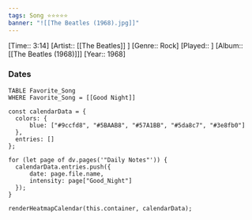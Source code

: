 ```yaml
---
tags: Song ⭐⭐⭐⭐⭐ 
banner: "![[The Beatles (1968).jpg]]"
---
```

[Time:: 3:14]
[Artist:: [[The Beatles]] ]
[Genre:: Rock]
[Played:: ]
[Album:: [[The Beatles (1968)]]]
[Year:: 1968]
### Dates
````dataview
TABLE Favorite_Song
WHERE Favorite_Song = [[Good Night]]
````
  ```dataviewjs
const calendarData = { 
	colors: { 
		blue: ["#9ccfd8", "#5BAAB8", "#57A1BB", "#5da8c7", "#3e8fb0"] 
	}, 
	entries: [] 
}; 

for (let page of dv.pages('"Daily Notes"')) { 
	calendarData.entries.push({ 
		date: page.file.name, 
		intensity: page["Good_Night"]
	}); 
} 

renderHeatmapCalendar(this.container, calendarData);
```
